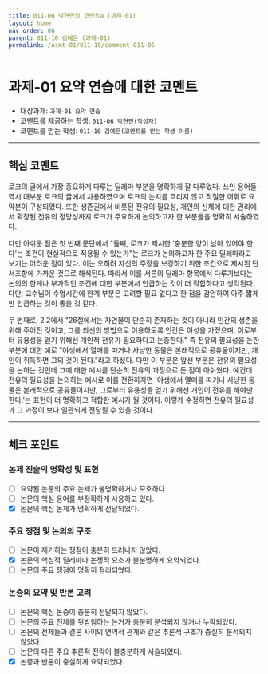 ```yaml
---
title: 011-06 박현민의 코멘트a (과제-01) 
layout: home
nav_order: 06
parent: 011-10 김예은 (과제-01)
permalink: /asmt-01/011-10/comment-011-06
---
```


# 과제-01 요약 연습에 대한 코멘트

- 대상과제: `과제-01 요약 연습`
- 코멘트를 제공하는 학생: `011-06 박현민(작성자)` 
- 코멘트를 받는 학생: `011-10 김예은(코멘트를 받는 학생 이름)` 

---

## 핵심 코멘트

로크의 글에서 가장 중요하게 다루는 딜레마 부분을 명확하게 잘 다루었다. 쓰인 용어들 역시 대부분 로크의 글에서 차용하였으며 로크의 논지를 흐리지 않고 적절한 어휘로 요약본이 구성되었다. 또한 생존권에서 비롯된 전유의 필요성, 개인의 신체에 대한 권리에서 확장된 전유의 정당성까지 로크가 주요하게 논의하고자 한 부분들을 명확히 서술하였다.

다만 아쉬운 점은 첫 번째 문단에서 "둘째, 로크가 제시한 ‘충분한 양이 남아 있어야 한다’는 조건이 현실적으로 적용될 수 있는가"는 로크가 논의하고자 한 주요 딜레마라고 보기는 어려운 점이 있다. 이는 오히려 자신의 주장을 보강하기 위한 조건으로 제시된 단서조항에 가까운 것으로 해석된다. 따라서 이를 서론의 딜레마 항목에서 다루기보다는 논의의 한계나 부가적인 조건에 대한 부분에서 언급하는 것이 더 적합하다고 생각된다. 다만, 교수님이 수업시간에 한계 부분은 고려할 필요 없다고 한 점을 감안하여 아주 짧게만 언급하는 것이 좋을 것 같다.

두 번째로, 2.2에서 "26절에서는 자연물이 단순히 존재하는 것이 아니라 인간의 생존을 위해 주어진 것이고, 그를 최선의 방법으로 이용하도록 인간은 이성을 가졌으며, 이로부터 유용성을 얻기 위해선 개인적 전유가 필요하다고 논증한다." 즉 전유의 필요성을 논한 부분에 대한 예로 "야생에서 열매를 따거나 사냥한 동물은 본래적으로 공유물이지만, 개인이 취득하면 그의 것이 된다."라고 하셨다. 다만 이 부분은 앞선 부분은 전유의 필요성을 논하는 것인데 그에 대한 예시를 단순히 전유의 과정으로 든 점이 아쉬웠다. 예컨대 전유의 필요성을 논의하는 예시로 이를 전환하자면 '야생에서 열매를 따거나 사냥한 동물은 본래적으로 공유물이지만, 그로부터 유용성을 얻기 위해선 개인이 전유를 해야만 한다.'는 표현이 더 명확하고 적합한 예시가 될 것이다. 이렇게 수정하면 전유의 필요성과 그 과정이 보다 일관되게 전달될 수 있을 것이다.




---

## 체크 포인트

### 논제 진술의 명확성 및 표현  
- [ ] 요약된 논문의 주요 논제가 불명확하거나 모호하다.  
- [ ] 논문의 핵심 용어를 부정확하게 사용하고 있다.  
- [x] 논문의 핵심 논제가 명확하게 전달되었다.  

### 주요 쟁점 및 논의의 구조  
- [ ] 논문이 제기하는 쟁점이 충분히 드러나지 않았다.  
- [x] 논문의 핵심적 딜레마나 논쟁적 요소가 불분명하게 요약되었다.  
- [ ] 논문의 주요 쟁점이 명확히 정리되었다.  

### 논증의 요약 및 반론 고려  
- [ ] 논문의 핵심 논증이 충분히 전달되지 않았다.  
- [ ] 논문의 주요 전제를 뒷받침하는 논거가 충분히 분석되지 않거나 누락되었다.  
- [ ] 논문의 전제들과 결론 사이의 연역적 관계와 같은 추론적 구조가 충실히 분석되지 않았다.  
- [ ] 논문의 다른 주요 추론적 전략이 불충분하게 서술되었다.
- [x] 논증과 반론이 충실하게 요약되었다. 